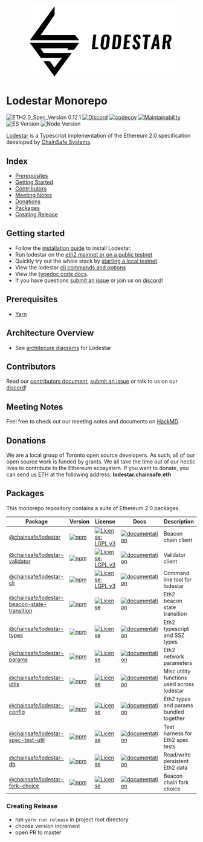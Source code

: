 <p align="center"><a href="https://chainsafe.github.io/lodestar"><img width="400" title="Lodestar" src='assets/300ppi/FullMark-BLACK-Stroke-WHITE.png' /></a></p>

# Lodestar Monorepo

![ETH2.0_Spec_Version 0.12.1](https://img.shields.io/badge/ETH2.0_Spec_Version-0.12.1-2e86c1.svg)
[![Discord](https://img.shields.io/discord/593655374469660673.svg?label=Discord&logo=discord)](https://discord.gg/aMxzVcr)
[![codecov](https://codecov.io/gh/ChainSafe/lodestar/branch/master/graph/badge.svg)](https://codecov.io/gh/ChainSafe/lodestar)
[![Maintainability](https://api.codeclimate.com/v1/badges/678099476c401e1af503/maintainability)](https://codeclimate.com/github/ChainSafe/lodestar/maintainability)
![ES Version](https://img.shields.io/badge/ES-2020-yellow)
![Node Version](https://img.shields.io/badge/node-12.x-green)

[Lodestar](https://lodestar.chainsafe.io) is a Typescript implementation of the Ethereum 2.0 specification developed by [ChainSafe Systems](https://chainsafe.io).

## Index

- [Prerequisites](#prerequisites)
- [Getting Started](#getting-started)
- [Contributors](#contributors)
- [Meeting Notes](#meeting-notes)
- [Donations](#donations)
- [Packages](#packages)
- [Creating Release](#creating-release)

## Getting started

- Follow the [installation guide](https://chainsafe.github.io/lodestar/installation) to install Lodestar.
- Run lodestar on the [eth2 mainnet or on a public testnet](https://chainsafe.github.io/lodestar/usage/testnet/)
- Quickly try out the whole stack by [starting a local testnet](https://chainsafe.github.io/lodestar/usage/local).
- View the lodestar [cli commands and options](https://chainsafe.github.io/lodestar/reference/cli/)
- View the [typedoc code docs](https://chainsafe.github.io/lodestar/packages).
- If you have questions [submit an issue](https://github.com/ChainSafe/lodestar/issues/new) or join us on [discord](https://discord.gg/yjyvFRP)!

## Prerequisites

- [Yarn](https://yarnpkg.com/)

## Architecture Overview

- See [architecure diagrams](https://hackmd.io/@wemeetagain/rJTEOdqPS/%2FL5vwdaXGTH-IqYtv6fqVRA) for Lodestar

## Contributors

Read our [contributors document](/CONTRIBUTING.md), [submit an issue](https://github.com/ChainSafe/lodestar/issues/new/choose) or talk to us on our [discord](https://discord.gg/yjyvFRP)!

## Meeting Notes

Feel free to check out our meeting notes and documents on [HackMD](https://hackmd.io/@wemeetagain/rJTEOdqPS/%2F%40yBpKEsxORheI8AJoIiZj1Q%2FHk_b8XfcV%2F%252F6pRB5amJRLKBGEkeOJA8Cw).

## Donations

We are a local group of Toronto open source developers. As such, all of our open source work is funded by grants. We all take the time out of our hectic lives to contribute to the Ethereum ecosystem.
If you want to donate, you can send us ETH at the following address: **lodestar.chainsafe.eth**

## Packages

This monorepo repository contains a suite of Ethereum 2.0 packages.

| Package | Version | License | Docs | Description |
|---|---|---|---|---|
| [@chainsafe/lodestar](https://github.com/ChainSafe/lodestar/tree/master/packages/lodestar)| [![npm](https://img.shields.io/npm/v/@chainsafe/lodestar)](https://www.npmjs.com/package/@chainsafe/lodestar)                                                 | [![License: LGPL v3](https://img.shields.io/badge/License-LGPL%20v3-blue.svg)](https://www.gnu.org/licenses/lgpl-3.0) | [![documentation](https://img.shields.io/badge/typedoc-blue)](https://chainsafe.github.io/lodestar/lodestar)                                              | Beacon chain client                         |
| [@chainsafe/lodestar-validator](https://github.com/ChainSafe/lodestar/tree/master/packages/lodestar-validator)                             | [![npm](https://img.shields.io/npm/v/@chainsafe/lodestar-validator)](https://www.npmjs.com/package/@chainsafe/lodestar-validator)                             | [![License: LGPL v3](https://img.shields.io/badge/License-LGPL%20v3-blue.svg)](https://www.gnu.org/licenses/lgpl-3.0) | [![documentation](https://img.shields.io/badge/typedoc-blue)](https://chainsafe.github.io/lodestar/lodestar-validator)                                    | Validator client                            |
| [@chainsafe/lodestar-cli](https://github.com/ChainSafe/lodestar/tree/master/packages/lodestar-cli)                                         | [![npm](https://img.shields.io/npm/v/@chainsafe/lodestar-cli)](https://www.npmjs.com/package/@chainsafe/lodestar-cli)                                         | [![License: LGPL v3](https://img.shields.io/badge/License-LGPL%20v3-blue.svg)](https://www.gnu.org/licenses/lgpl-3.0) | [![documentation](https://img.shields.io/badge/typedoc-blue)](https://chainsafe.github.io/lodestar/lodestar-cli)                                          | Command line tool for lodestar              |
| [@chainsafe/lodestar-beacon-state-transition](https://github.com/ChainSafe/lodestar/tree/master/packages/lodestar-beacon-state-transition) | [![npm](https://img.shields.io/npm/v/@chainsafe/lodestar-beacon-state-transition)](https://www.npmjs.com/package/@chainsafe/lodestar-beacon-state-transition) | [![License](https://img.shields.io/badge/License-Apache%202.0-blue.svg)](https://opensource.org/licenses/Apache-2.0)  | [![documentation](https://img.shields.io/badge/readme-blue)](https://github.com/ChainSafe/lodestar/tree/master/packages/lodestar-beacon-state-transition) | Eth2 beacon state transition                |
| [@chainsafe/lodestar-types](https://github.com/ChainSafe/lodestar/tree/master/packages/lodestar-types)                                     | [![npm](https://img.shields.io/npm/v/@chainsafe/lodestar-types)](https://www.npmjs.com/package/@chainsafe/lodestar-types)                                     | [![License](https://img.shields.io/badge/License-Apache%202.0-blue.svg)](https://opensource.org/licenses/Apache-2.0)  | [![documentation](https://img.shields.io/badge/readme-blue)](https://github.com/ChainSafe/lodestar/tree/master/packages/lodestar-types)                   | Eth2 typescript and SSZ types               |
| [@chainsafe/lodestar-params](https://github.com/ChainSafe/lodestar/tree/master/packages/lodestar-params)                                   | [![npm](https://img.shields.io/npm/v/@chainsafe/lodestar-params)](https://www.npmjs.com/package/@chainsafe/lodestar-params)                                   | [![License](https://img.shields.io/badge/License-Apache%202.0-blue.svg)](https://opensource.org/licenses/Apache-2.0)  | [![documentation](https://img.shields.io/badge/readme-blue)](https://github.com/ChainSafe/lodestar/tree/master/packages/lodestar-params)                  | Eth2 network parameters                     |
| [@chainsafe/lodestar-utils](https://github.com/ChainSafe/lodestar/tree/master/packages/lodestar-utils)                                     | [![npm](https://img.shields.io/npm/v/@chainsafe/lodestar-utils)](https://www.npmjs.com/package/@chainsafe/lodestar-utils)                                     | [![License](https://img.shields.io/badge/License-Apache%202.0-blue.svg)](https://opensource.org/licenses/Apache-2.0)  | [![documentation](https://img.shields.io/badge/typedoc-blue)](https://chainsafe.github.io/lodestar/lodestar-utils)                                        | Misc utility functions used across lodestar |
| [@chainsafe/lodestar-config](https://github.com/ChainSafe/lodestar/tree/master/packages/lodestar-config)                                   | [![npm](https://img.shields.io/npm/v/@chainsafe/lodestar-config)](https://www.npmjs.com/package/@chainsafe/lodestar-config)                                   | [![License](https://img.shields.io/badge/License-Apache%202.0-blue.svg)](https://opensource.org/licenses/Apache-2.0)  | [![documentation](https://img.shields.io/badge/typedoc-blue)](https://chainsafe.github.io/lodestar/lodestar-config)                                       | Eth2 types and params bundled together      |
| [@chainsafe/lodestar-spec-test-util](https://github.com/ChainSafe/lodestar/tree/master/packages/lodestar-spec-test-util)                   | [![npm](https://img.shields.io/npm/v/@chainsafe/lodestar-spec-test-util)](https://www.npmjs.com/package/@chainsafe/lodestar-spec-test-util)                   | [![License](https://img.shields.io/badge/License-Apache%202.0-blue.svg)](https://opensource.org/licenses/Apache-2.0)  | [![documentation](https://img.shields.io/badge/typedoc-blue)](https://chainsafe.github.io/lodestar/lodestar-spec-test-util)                               | Test harness for Eth2 spec tests            |
| [@chainsafe/lodestar-db](https://github.com/ChainSafe/lodestar/tree/master/packages/lodestar-db)                   | [![npm](https://img.shields.io/npm/v/@chainsafe/lodestar-db)](https://www.npmjs.com/package/@chainsafe/lodestar-db)                   | [![License](https://img.shields.io/badge/License-Apache%202.0-blue.svg)](https://opensource.org/licenses/Apache-2.0)  | [![documentation](https://img.shields.io/badge/typedoc-blue)](https://chainsafe.github.io/lodestar/lodestar-db)                               | Read/write persistent Eth2 data            |
| [@chainsafe/lodestar-fork-choice](https://github.com/ChainSafe/lodestar/tree/master/packages/lodestar-fork-choice)                   | [![npm](https://img.shields.io/npm/v/@chainsafe/lodestar-fork-choice)](https://www.npmjs.com/package/@chainsafe/lodestar-fork-choice)                   | [![License](https://img.shields.io/badge/License-Apache%202.0-blue.svg)](https://opensource.org/licenses/Apache-2.0)  | [![documentation](https://img.shields.io/badge/typedoc-blue)](https://chainsafe.github.io/lodestar/lodestar-fork-choice)                               | Beacon chain fork choice           |


### Creating Release

- run `yarn run release` in project root directory
- choose version increment
- open PR to master
